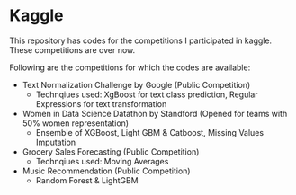 # Kaggle
This repository has codes for the competitions I participated in kaggle. These competitions are over now.

Following are the competitions for which the codes are available:
- Text Normalization Challenge by Google (Public Competition)
   - Technqiues used: XgBoost for text class prediction, Regular Expressions for text transformation
- Women in Data Science Datathon by Standford (Opened for teams with 50% women representation)
   - Ensemble of XGBoost, Light GBM & Catboost, Missing Values Imputation
- Grocery Sales Forecasting (Public Competition)
   - Technqiues used: Moving Averages
- Music Recommendation (Public Competition)
   - Random Forest & LightGBM
